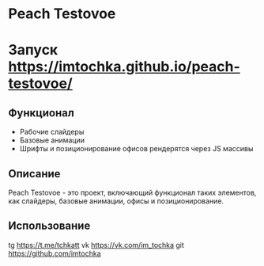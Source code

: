 # Peach Testovoe

# Запуск https://imtochka.github.io/peach-testovoe/

## Функционал

- Рабочие слайдеры
- Базовые анимации
- Шрифты и позиционирование офисов рендерятся через JS массивы

## Описание

Peach Testovoe - это проект, включающий функционал таких элементов, как слайдеры, базовые анимации, офисы и позиционирование.

## Использование

tg https://t.me/tchkatt
vk https://vk.com/im_tochka
git https://github.com/imtochka

